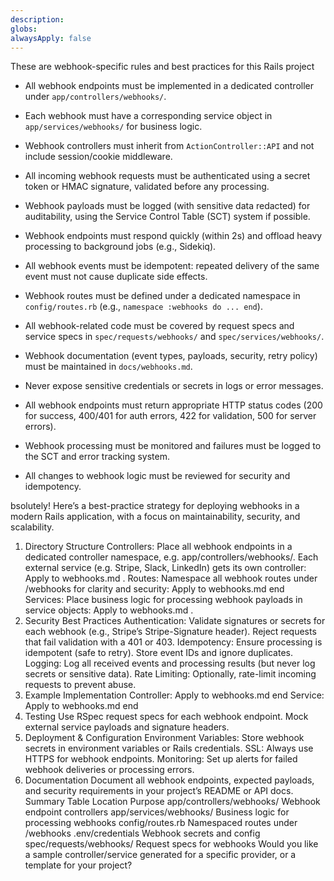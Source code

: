 ```yaml
---
description: 
globs: 
alwaysApply: false
---
```

These are webhook-specific rules and best practices for this Rails project

- All webhook endpoints must be implemented in a dedicated controller under `app/controllers/webhooks/`.

- Each webhook must have a corresponding service object in `app/services/webhooks/` for business logic.

- Webhook controllers must inherit from `ActionController::API` and not include session/cookie middleware.

- All incoming webhook requests must be authenticated using a secret token or HMAC signature, validated before any processing.

- Webhook payloads must be logged (with sensitive data redacted) for auditability, using the Service Control Table (SCT) system if possible.

- Webhook endpoints must respond quickly (within 2s) and offload heavy processing to background jobs (e.g., Sidekiq).

- All webhook events must be idempotent: repeated delivery of the same event must not cause duplicate side effects.

- Webhook routes must be defined under a dedicated namespace in `config/routes.rb` (e.g., `namespace :webhooks do ... end`).

- All webhook-related code must be covered by request specs and service specs in `spec/requests/webhooks/` and `spec/services/webhooks/`.

- Webhook documentation (event types, payloads, security, retry policy) must be maintained in `docs/webhooks.md`.

- Never expose sensitive credentials or secrets in logs or error messages.

- All webhook endpoints must return appropriate HTTP status codes (200 for success, 400/401 for auth errors, 422 for validation, 500 for server errors).

- Webhook processing must be monitored and failures must be logged to the SCT and error tracking system.

- All changes to webhook logic must be reviewed for security and idempotency.


bsolutely! Here’s a best-practice strategy for deploying webhooks in a modern Rails application, with a focus on maintainability, security, and scalability.
1. Directory Structure
Controllers:
Place all webhook endpoints in a dedicated controller namespace, e.g. app/controllers/webhooks/.
Each external service (e.g. Stripe, Slack, LinkedIn) gets its own controller:
Apply to webhooks.md
.
Routes:
Namespace all webhook routes under /webhooks for clarity and security:
Apply to webhooks.md
end
Services:
Place business logic for processing webhook payloads in service objects:
Apply to webhooks.md
.
2. Security Best Practices
Authentication:
Validate signatures or secrets for each webhook (e.g., Stripe’s Stripe-Signature header).
Reject requests that fail validation with a 401 or 403.
Idempotency:
Ensure processing is idempotent (safe to retry).
Store event IDs and ignore duplicates.
Logging:
Log all received events and processing results (but never log secrets or sensitive data).
Rate Limiting:
Optionally, rate-limit incoming requests to prevent abuse.
3. Example Implementation
Controller:
Apply to webhooks.md
end
Service:
Apply to webhooks.md
end
4. Testing
Use RSpec request specs for each webhook endpoint.
Mock external service payloads and signature headers.
5. Deployment & Configuration
Environment Variables: Store webhook secrets in environment variables or Rails credentials.
SSL: Always use HTTPS for webhook endpoints.
Monitoring: Set up alerts for failed webhook deliveries or processing errors.
6. Documentation
Document all webhook endpoints, expected payloads, and security requirements in your project’s README or API docs.
Summary Table
Location	Purpose
app/controllers/webhooks/	Webhook endpoint controllers
app/services/webhooks/	Business logic for processing webhooks
config/routes.rb	Namespaced routes under /webhooks
.env/credentials	Webhook secrets and config
spec/requests/webhooks/	Request specs for webhooks
Would you like a sample controller/service generated for a specific provider, or a template for your project?